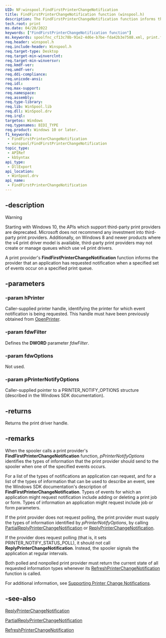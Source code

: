 ```yaml
---
UID: NF:winspool.FindFirstPrinterChangeNotification
title: FindFirstPrinterChangeNotification function (winspool.h)
description: The FindFirstPrinterChangeNotification function informs the provider that an application has requested notification when a specified set of events occur.
tech.root: print
ms.date: 04/20/2022
keywords: ["FindFirstPrinterChangeNotification function"]
ms.keywords: spoolfnc_cf13c78b-91e2-4d6e-b7be-fda42b3e7588.xml, print.findfirstprinterchangenotification, FindFirstPrinterChangeNotification, winspool/FindFirstPrinterChangeNotification, FindFirstPrinterChangeNotification function [Print Devices]
req.header: winspool.h
req.include-header: Winspool.h
req.target-type: Desktop
req.target-min-winverclnt: 
req.target-min-winversvr: 
req.kmdf-ver: 
req.umdf-ver: 
req.ddi-compliance: 
req.unicode-ansi: 
req.idl: 
req.max-support: 
req.namespace: 
req.assembly: 
req.type-library: 
req.lib: WinSpool.lib
req.dll: WinSpool.drv
req.irql: 
targetos: Windows
req.typenames: BIDI_TYPE
req.product: Windows 10 or later.
f1_keywords:
 - FindFirstPrinterChangeNotification
 - winspool/FindFirstPrinterChangeNotification
topic_type:
 - APIRef
 - kbSyntax
api_type:
 - DllExport
api_location:
 - WinSpool.drv
api_name:
 - FindFirstPrinterChangeNotification
---
```


## -description

> [!WARNING]
> Starting with Windows 10, the APIs which support third-party print providers are deprecated. Microsoft does not recommend any investment into third-party print providers. Additionally, on Windows 8 and newer products where the v4 print driver model is available, third-party print providers may not create or manage queues which use v4 print drivers.

A print provider's **FindFirstPrinterChangeNotification** function informs the provider that an application has requested notification when a specified set of events occur on a specified print queue.

## -parameters

### -param hPrinter

Caller-supplied printer handle, identifying the printer for which event notification is being requested. This handle must have been previously obtained from [OpenPrinter](/windows/win32/printdocs/openprinter).

### -param fdwFilter

Defines the **DWORD** parameter *fdwFilter*.

### -param fdwOptions

Not used.

### -param pPrinterNotifyOptions

Caller-supplied pointer to a PRINTER_NOTIFY_OPTIONS structure (described in the Windows SDK documentation).

## -returns

Returns the print driver handle.

## -remarks

When the spooler calls a print provider's **FindFirstPrinterChangeNotification** function, *pPrinterNotifyOptions* identifies the types of information that the print provider should send to the spooler when one of the specified events occurs.

For a list of the types of notifications an application can request, and for a list of the types of information that can be used to describe an event, see the Windows SDK documentation's description of **FindFirstPrinterChangeNotification**. Types of events for which an application might request notification include adding or deleting a print job or form. Types of information an application might request include job or form parameters.

If the print provider does not request polling, the print provider must supply the types of information identified by *pPrinterNotifyOptions*, by calling [PartialReplyPrinterChangeNotification](..\winsplp\nf-winsplp-partialreplyprinterchangenotification.md) or [ReplyPrinterChangeNotification](..\winsplp\nf-winsplp-replyprinterchangenotification.md).

If the provider does request polling (that is, it sets PRINTER_NOTIFY_STATUS_POLL), it should not call **ReplyPrinterChangeNotification**. Instead, the spooler signals the application at regular intervals.

Both polled and nonpolled print provider must return the current state of all requested information types whenever its [RefreshPrinterChangeNotification](/previous-versions/ff561930(v=vs.85)) function is called.

For additional information, see [Supporting Printer Change Notifications](/windows-hardware/drivers/print/supporting-printer-change-notifications).

## -see-also

[ReplyPrinterChangeNotification](..\winsplp\nf-winsplp-replyprinterchangenotification.md)

[PartialReplyPrinterChangeNotification](..\winsplp\nf-winsplp-partialreplyprinterchangenotification.md)

[RefreshPrinterChangeNotification](/previous-versions/ff561930(v=vs.85))
